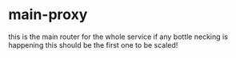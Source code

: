 # main-proxy
this is the main router for the whole service if any bottle necking is happening this should be the first one to be scaled!